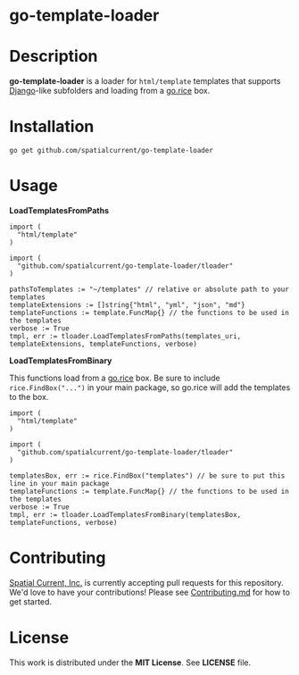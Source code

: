 # go-template-loader

# Description

**go-template-loader** is a loader for `html/template` templates that supports [Django](https://www.djangoproject.com/)-like subfolders and loading from a [go.rice](https://github.com/GeertJohan/go.rice) box.

# Installation

```
go get github.com/spatialcurrent/go-template-loader
```

# Usage

**LoadTemplatesFromPaths**

```
import (
  "html/template"
)

import (
  "github.com/spatialcurrent/go-template-loader/tloader"
)

pathsToTemplates := "~/templates" // relative or absolute path to your templates
templateExtensions := []string{"html", "yml", "json", "md"}
templateFunctions := template.FuncMap{} // the functions to be used in the templates
verbose := True
tmpl, err := tloader.LoadTemplatesFromPaths(templates_uri, templateExtensions, templateFunctions, verbose)

```

**LoadTemplatesFromBinary**

This functions load from a [go.rice](https://github.com/GeertJohan/go.rice) box.  Be sure to include `rice.FindBox("...")` in your main package, so go.rice will add the templates to the box.

```
import (
  "html/template"
)

import (
  "github.com/spatialcurrent/go-template-loader/tloader"
)

templatesBox, err := rice.FindBox("templates") // be sure to put this line in your main package
templateFunctions := template.FuncMap{} // the functions to be used in the templates
verbose := True
tmpl, err := tloader.LoadTemplatesFromBinary(templatesBox, templateFunctions, verbose)

```

# Contributing

[Spatial Current, Inc.](https://spatialcurrent.io) is currently accepting pull requests for this repository.  We'd love to have your contributions!  Please see [Contributing.md](https://github.com/spatialcurrent/go-template-loader/blob/master/CONTRIBUTING.md) for how to get started.

# License

This work is distributed under the **MIT License**.  See **LICENSE** file.
